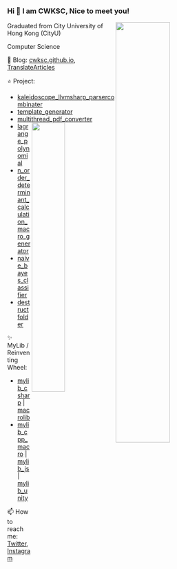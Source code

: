 ### Hi 👋 I am CWKSC, Nice to meet you!

<img width="50%" align="right" src="https://github-readme-stats.vercel.app/api?username=CWKSC&theme=react" />

Graduated from City University of Hong Kong (CityU) 

Computer Science

:book: Blog: [cwksc.github.io](https://cwksc.github.io/), [TranslateArticles](https://cwksc.github.io/TranslateArticles/)

:star: Project:
- [kaleidoscope_llvmsharp_parsercombinater](https://github.com/CWKSC/kaleidoscope_llvmsharp_parsercombinater)
- [template_generator](https://github.com/CWKSC/template_generator) 
- [multithread_pdf_converter](https://github.com/CWKSC/multithread_pdf_converter) <img width="40%" align="right" src="https://github-readme-stats.vercel.app/api/top-langs/?username=CWKSC&layout=compact&hide=SWIG,HTML,CSS,SCSS&theme=react" />
- [lagrange_polynomial](https://github.com/CWKSC/lagrange_polynomial)
- [n_order_determinant_calculation_macro_generator](https://github.com/CWKSC/n_order_determinant_calculation_macro_generator)
- [naive_bayes_classifier](https://github.com/CWKSC/naive_bayes_classifier)
- [destructfolder](https://github.com/CWKSC/destructfolder)

:sparkles: MyLib / Reinventing Wheel: 
- [mylib_csharp](https://github.com/CWKSC/mylib_csharp) | [macrolib](https://github.com/CWKSC/macrolib)
- [mylib_cpp_macro](https://github.com/CWKSC/mylib_cpp_macro) | [mylib_js](https://github.com/CWKSC/mylib_js) | [mylib_unity](https://github.com/CWKSC/mylib_unity)

📫 How to reach me: [Twitter](https://twitter.com/realCWKSC), [Instagram](https://www.instagram.com/cwksc/)


<!--
**CWKSC/CWKSC** is a ✨ _special_ ✨ repository because its `README.md` (this file) appears on your GitHub profile.

Here are some ideas to get you started:

- 🔭 I’m currently working on ...
- 🌱 I’m currently learning ...
- 👯 I’m looking to collaborate on ...
- 🤔 I’m looking for help with ...
- 💬 Ask me about ...
- 📫 How to reach me: ...
- 😄 Pronouns: ...
- ⚡ Fun fact: ...

- . . . ⚡ Looking at [MyGithubRepositories](https://github.com/CWKSC/MyGithubRepositories) for more! OW<
-->

